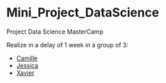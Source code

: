 # Mini_Project_DataScience
Project Data Science MasterCamp

Realize in a delay of 1 week in a group of 3:
- [Camille](https://github.com/Camille20200497)
- [Jessica](https://github.com/JessNgn)
- [Xavier](https://github.com/Siropteur)
